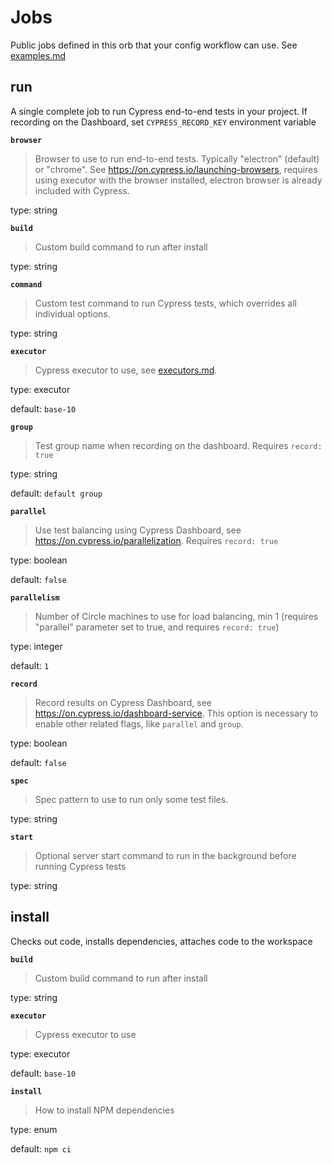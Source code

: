 # Jobs


Public jobs defined in this orb that your config workflow can use. See [examples.md](./examples.md)

## run


A single complete job to run Cypress end-to-end tests in your project. If recording on the Dashboard, set `CYPRESS_RECORD_KEY` environment variable


**`browser`**

> Browser to use to run end-to-end tests. Typically "electron" (default) or "chrome".
> See https://on.cypress.io/launching-browsers, requires using executor with the browser installed,
> electron browser is already included with Cypress.


type: string


**`build`**

> Custom build command to run after install


type: string


**`command`**

> Custom test command to run Cypress tests, which overrides all individual options.


type: string


**`executor`**

> Cypress executor to use, see [executors.md](executors.md).


type: executor


default: `base-10`


**`group`**

> Test group name when recording on the dashboard. Requires `record: true`


type: string


default: `default group`


**`parallel`**

> Use test balancing using Cypress Dashboard,
> see https://on.cypress.io/parallelization. Requires `record: true`


type: boolean


default: `false`


**`parallelism`**

> Number of Circle machines to use for load balancing, min 1
> (requires "parallel" parameter set to true, and requires `record: true`)


type: integer


default: `1`


**`record`**

> Record results on Cypress Dashboard, see https://on.cypress.io/dashboard-service.
> This option is necessary to enable other related flags, like `parallel` and `group`.


type: boolean


default: `false`


**`spec`**

> Spec pattern to use to run only some test files.


type: string


**`start`**

> Optional server start command to run in the background before running Cypress tests


type: string

## install


Checks out code, installs dependencies, attaches code to the workspace


**`build`**

> Custom build command to run after install


type: string


**`executor`**

> Cypress executor to use


type: executor


default: `base-10`


**`install`**

> How to install NPM dependencies


type: enum


default: `npm ci`

